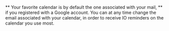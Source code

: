 ** Your favorite calendar is by default the one associated with your mail, ** if you registered with a Google account. You can at any time change the email associated with your calendar, in order to receive IO reminders on the calendar you use most.
